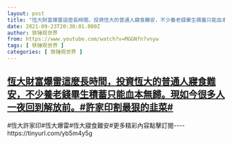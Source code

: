 ```yaml
---
layout: post
title: "恆大財富爆雷這麼長時間，投資恆大的普通人寢食難安，不少養老錢畢生積蓄只能血本無歸。現如今很多人一夜回到解放前。#許家印割最狠的韭菜#"
date: 2021-09-23T20:30:01.000Z
author: 铁锤观世界
from: https://www.youtube.com/watch?v=MGGNfn7vnyw
tags: [ 铁锤观世界 ]
categories: [ 铁锤观世界 ]
---
```

<!--1632429001000-->
[恆大財富爆雷這麼長時間，投資恆大的普通人寢食難安，不少養老錢畢生積蓄只能血本無歸。現如今很多人一夜回到解放前。#許家印割最狠的韭菜#](https://www.youtube.com/watch?v=MGGNfn7vnyw)
------

<div>
#恆大許家印#恆大爆雷#恆大寢食難安#更多精彩內容點擊訂閱----https://tinyurl.com/yb5m4y5g
</div>
